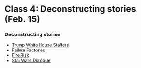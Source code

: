 # **Class 4: Deconstructing stories (Feb. 15)**

### Deconstructing stories

* [Trump White House Staffers](white-house-counsel.md)
* [Failure Factories](failure-factories.md)
* [Fire Risk](ca-fire.md)
* [Star Wars Dialogue](star-wars.md)

